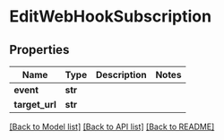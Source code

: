 # EditWebHookSubscription

## Properties
Name | Type | Description | Notes
------------ | ------------- | ------------- | -------------
**event** | **str** |  | 
**target_url** | **str** |  | 

[[Back to Model list]](../README.md#documentation-for-models) [[Back to API list]](../README.md#documentation-for-api-endpoints) [[Back to README]](../README.md)


